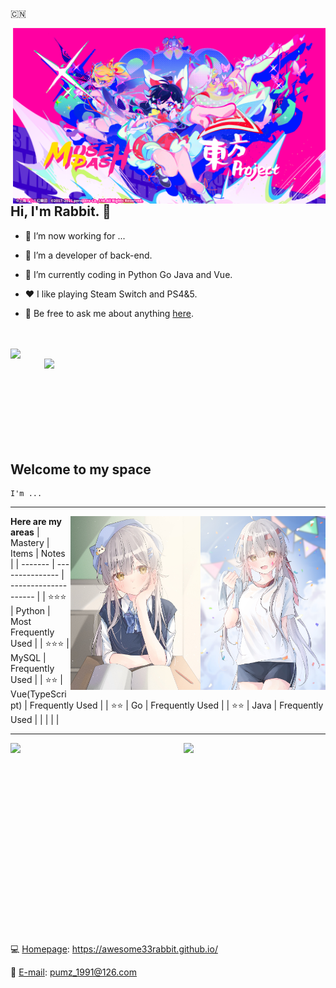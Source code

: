 :cn:	

<img align="right" width="500px" src="https://github.com/awesome33rabbit/awesome33rabbit/blob/master/img/project.png">

## Hi, I'm Rabbit. 👋

- 🔭 I’m now working for ...

- 🌱 I’m a developer of back-end. 

- 🤔 I’m currently coding in Python Go Java and Vue.

- ❤️ I like playing Steam Switch and PS4&5.

- 💬 Be free to ask me about anything [here](https://github.com/awesome33rabbit/awesome33rabbit/issues).
 
<br><br>
<img align="left" width="500px" src="https://github-readme-stats.vercel.app/api?username=awesome33rabbit&show_icons=true&hide_border=true&theme=synthwave">
<img align="right" width="450px" src="https://pic2.zhimg.com/v2-28020003d4a493c78d8202ba6c35f179_b.webp">
<br><br>
<br>
<br>
<br>
<br>
<br>
<br>

## **Welcome to my space**

```
I'm ...
```

---

<img align="right" width="200" src="https://github.com/awesome33rabbit/awesome33rabbit/blob/master/img/1031634713815_.pic_hd.jpg">
<img align="right" width="208" src="https://github.com/awesome33rabbit/awesome33rabbit/blob/master/img/1051634713821_.pic_hd.jpg">

**Here are my areas**
| Mastery | Items           | Notes                |
| ------- | --------------- | -------------------- |
| ⭐⭐⭐     | Python          | Most Frequently Used |
| ⭐⭐⭐     | MySQL           | Frequently Used      |
| ⭐⭐      | Vue(TypeScript) | Frequently Used      |
| ⭐⭐      | Go              | Frequently Used      |
| ⭐⭐      | Java            | Frequently Used      |
|         |                 |                      |

---

<img align="left" width="45%" src="https://github-readme-stats.vercel.app/api/top-langs/?username=awesome33rabbit&hide_border=true">
<img align="right" width="45%" src="https://github-readme-stats.vercel.app/api/top-langs/?username=awesome33rabbit&layout=compact&hide_border=true">


<br><br><br><br><br><br><br><br><br><br><br><br><br><br><br><br><br><br>

:computer: [Homepage](https://awesome33rabbit.github.io/): https://awesome33rabbit.github.io/

:email:	[E-mail](mailto://pumz_1991@126.com): pumz_1991@126.com
